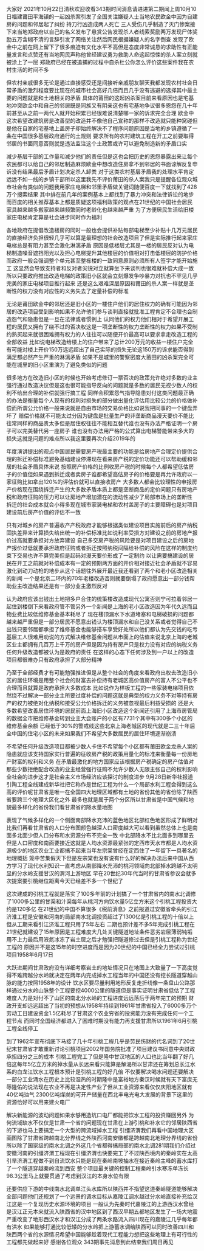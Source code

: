 大家好 2021年10月22日清秋欢迎收看343期时间消息请进进第二期闻上周10月10日福建莆田平海镇的一起凶杀案引发了全国关注嫌疑人士当地农民欧金中因为自建房的问题和邻居起了纠纷
持刀行凶造成两人死亡 三人受伤几乎制造了灭门惨案接下来当地郑政府以自己的名义发布了悬赏公告发现杀人者线索奖励两万发现尸体奖励五万含糊不清的言辞引发了网络关注然后网民根据嫌疑人的名字倒查
发现了欧金中之前在网上留下了很多痕迹有文化水平不高但是态度非常诚恳的求助性有正能量发言和点赞还有当地网民声称他曾经建议勇为救助人命这起惊悚的杀人案立刻就被涂上了一层
郑政府已经在被追捕的过程中自杀杜公你怎么评价这些案件我在农村生活的时间不多

但农村亲戚很多无论是通过直接感受还是间接听亲戚朋友聊天我都发现农村社会日常矛盾的激烈程度要比现在的城市社会高好几倍而且几乎没有逃避的选择其中最主要的问题就是和土地相关的矛盾
具体的莆田的这起凶杀案目前来看原因也是宅基地冲突欧金中和自己的邻居既是同族又有阴亲这也有宅基地争议很多恩怨在几十年前甚至从之前一两代人就开始积累已经很难说清楚哪一家的诉求完全合理
欧金中这次希望改建筑房是改善型的改造并不像他自己宣称的那样不改造就只能种窝碰但是他在自家的宅基地上盖房子却始终解决不了程序问题原因是当地的乡镇遵循了一条在中国很多基层政府通行的土规则
要求所有的农村建筑工程在开工之前要取得邻居的书面同意否则就是违法监注这个土政策或许可以避免制造新的矛盾口实

减少基层干部的工作量和减少他们的责任但是这也会把历史的恩怨暴露出来让每个农民都可以给自己的邻居制造麻烦欧金中想改造住房拿不到邻居的书面谅解反复申诉没有结果最后矛盾计划决定杀人卸粪
对于这类农村基层矛盾我的处理水平肯定远远不如一线的乡镇干部所以这里我先不评价莆田的杀人案我只是提醒各位观众城市社会有类似的问题我用家庄电梯和邻里矛盾做关键词随便百度一下就找到了428万个搜索结果
其中排在前几年的案例基本上都找到了暴力冲突和法律诉讼的地步而百度的相关推荐基本上都是质疑这项福利政策的观点在21世纪的中国社会居民家具越来越多搬家越来越频繁同时老龄化也越来越严重
为了方便居民生活给旧楼家庄电梯肯定算是社会进步同时作为福利

各地政府在提倡改造楼房的同时一般也会提供补贴每部电梯至少补贴十几万元居民的直接经济负担很轻几乎可以算是最理想的社会改造项目了但是实际推行起来家庄电梯总是有阻力甚至会激化淋漓矛盾
原因是低楼层尤其是一楼的居民反对认为电梯制造噪音遮挡阳光以及担心电梯提升其他楼层的价值相对打击低楼层的防护价格而政府一般会强调整个单元甚至整栋楼的一致同意原则必须所有人签字才能开始施工
这显然会导致支持者和反对者尖锐对立就算坐下来谈判也很难就补偿大成一致所以只要政府推出改造电梯的政策旧小区就会立刻爆发争吵暴力对抗也不罕见几乎完美的家庄电梯项目推行起来
还是这么艰难深层原因和莆田的杀人案一样就是垄断性的权力没有对应性的义务失去了定量补偿的标准

无论是莆田欧金中的邻居还是旧小区的一楼住户他们的居住权力的确有可能因为邻居的改造项目受到影响如果不允许他们参与谈判直接就批准工程肯定不合理也会制造怨气和隐患但是一旦在法律或者惯例上
认同他们的权力他们相对于希望开展工程的居民又拥有了绕不过的否决权这是一项垄断性的权力垄断性的权力如果不受制约熟买起来就很困难拥有权力的人往往可以随便开价最高可以要求拿走改造工程的全部收益
比如说电梯改造给楼上的住户带来了总计200万元的收益一楼住户完全有可能对楼上开价150万远远超出了自己实际的损失无论这150万的诉求能否得到满足都必然产生严重的淋漓矛盾
如果不是城里的警察密度大莆田的凶杀案完全可能在城里的旧小区重演为了避免类似的问题

很多地方在改造旧小区的时候也开始考虑修订一票否决的政策允许绝对多数的业主强行通过改造决议但是这也很可能指导反向的问题就是多数的居民无视少数人的权利不给出合理的补偿就强行搞工程
同样会积累怨气指导隐患对付这类问题最正确的办法是衡量每个人现有的权利对损失的部分做出量化评估用比较公允的价格做补偿而所谓公允价格一般来说就是自由市场的交易价格比如说我把同事的一个键盘弄坏了
赔偿价格就不可能太过分因为键盘是批量生产的非垄断商品漫天要价不能比往常同样的商品贵太多但是居住权往往不能相互替代谁也没有办法严格证明一个房子可以完美替代另一座房子
谁也没有办法用严格的公式算出电梯警能带来多大的损失这就是问题的难点所以我这里要再次介绍2019年的

年度演讲提出的观点中国居民需要房产税最主要的功能是给房地产合理定价提供合理的拆迁补偿标准避免基础建设停滞现在看来房产税的定价功能还可以帮助缓和邻居的社会矛盾具体来说
按照房产价格的比例收房产税的时候每个人都希望低估房子的价值但如果遇到拆迁或者卖房子谁都希望高估房子的价格要是再允许政府以一家征购比如拿出120%的评估价就可以直接收房产
大多数人都会比较理性的申报房产价格现在围绕拆迁产生的大多数矛盾本质上都是垄断商品的定价问题只有房地产税和政府征购的压力可以让房地产增加潜在的流动性减少了局部市场上的垄断性
拆迁的社会成本就会小得多现在城市家装电梯和农村盖房子的主要障碍也是对项目建设前后房产价值的评估不一致

只有对城乡的房产普遍收产产税政府才能够根据类似建设项目实施前后的房产纳税固执差异来计算损失给出统一的补偿标准比如说利率受损方对建设之前的房地产报价过高就要承担对方放弃建设
自己多交房产税的风险要是对项目建设之后的房地产报价过低就要承担政府征购或者拆迁按照纳税间隔给补偿的风险在这样的制度约束下交易也许不算完美但是起码对漫天要价形成了一定制约
以让需要搞建设的居民在开工之前就对补偿成本有一定的预期两方面的开价相对接近社会矛盾就不容易激化到动刀动枪的地步从这个话题往外展开最近我还看到了两个和老小区改造相关的新闻
一个是北京二环内的70年老楼改造否则就要倒塌了政府愿意出一部分钱帮助业主改造结果还是有一部分业主激烈反对

认为政府应该出钱出土地把多户合住的统策楼改造成现代公寓否则宁可拉着邻居一起住到楼倒下来看政府管不管另外一个新闻是上海的老小区改造因为年代久远而且物业费比较低维修基金基本耗尽了
现在楼顶漏水下水道堵塞和电梯破损的问题都越来越严重但是一部分居民不愿意出钱认为楼顶漏水和自己没关系或者觉得自己不出钱只要邻居都承担了维修基金也能够搭车享受好处所以他们都认为先交钱的吃亏
基层工人很难用劝说的方式解决维修基金问题从市面上的估值来说北京上海的老城区业主都拥有几百万上千万的房产但是因为持有房产只是权力没有对应的纳税义务任何升级改造都被认为是政府的责任
在这样的心态下任何涉及到一户以上的改造项目都很难办只有政府承担了大部分精神

乃至于全部经费才有可能勉强推进但是从整个社会的角度来看政府出权去改造旧小区的居住环境是用整个社会的财富去补偿持有老城区高价值房产的富人不公平也不合理而且就算是政府承担大多数成本
比如说作为样板工程的一些家装电梯项目依然绕不过解决一部分业主所要过度补偿的问题这就是典型的权力义务不对等持有房产的权力被绝对化纳税和接受公允价格拆迁的义务被忽视最后利益受损的
还是大多数希望改善居住环境的居民前面上海旧小区改造这个新闻还引用了上海市房管局的数据全市把维修基金转到业主大会账户的小区有7731个其中有300多个小区的维修基金余额
已经低于30%的警戒线这些北京上海老城区的现代就是二三十年后全中国的住宅小区的未来如果我们不希望大多数居民的居住环境逐渐崩溃

不希望任何升级改造项目都被少数人卡住不希望每个小区都有莆田欧金龙杀人案的隐患就应该支持国家实行普遍的征收房产税的政策用量化的标准来衡量每一份房地产财富的权利和义务
在矛盾最激化的地方国家应该根据房产税确定的房产估值对那些少数拒绝配合改造的业主经营强行征购不允许少数人无限主张自己的权利影响全社会的进步这才是社会主义市场经济应该探讨的制度进步
9月28日新华社报道引陶工程全线建成新华社把它称作是世纪工程为什么一个局部水利工程会得到这么高的评价呢甘肃省是唯一在全国四大地理区域都有土地的省份其他的省份除了陕西省要跨三个地理大区化之外
最多也就是属于两个分区所以甘肃省是中国气候和地貌最多样化的省份我们看甘肃省的降水量地图

表现了气候多样化的一个侧面南部降水充沛的蓝色地区北部红色地区形成了鲜明对比我们再看甘肃省的人口分布图颜色越深人口密度越大可以看到虽然总体上也是南面多北面少但人口分布和水资源分布不完全一致
中北部降水不比北面多到哪里去但是人口密度和南面要接近这就是人均水资源最紧张的定西市天水市都是人均水资源极少的地区农业工业都搞不起来当年左宗棠曾经在定西住了一年留下一具著名的地理概括
笼中苦集假天下但是左宗棠也没有说有什么好的解决办法后来中国从西方学习了现代水利知识一直考虑从南部降水充沛的桃河领域向北部掉水跨越不太明显的分水岭支援甘汉的渭河上游地区
早在20世纪30年代当时的甘肃省参议会就多次提案要引桃继位距离今天已经差不多一个世纪了

这次建成的引桃工程就是落实了100多年前的计划搞了一个甘肃省内的南水北调修了1000多公里的甘渠和汁渠每年从桃河方向饮水量5亿立方米这个引桃工程投资大约是120多亿
在21世纪的中国不算很多《税前消息》之前报道过安徽省牵头的引江济淮工程是安徽和河南的局部南水北调投资超过了1300亿是引桃工程的十倍以上但从工期来看引江济淮工程只用了5年左右
二期也预计差不多5年完成引桃工程在21世纪就建设了15年原因是工程难度大几处关键隧道地址条件恶劣岩层薄弱钝垢用不上力最后用液氮冰冻了岩土层之后才勉强把隧道修过去但是引桃工程称为世纪工程的
原因并不是这15年的时空进度而是因为20世纪的中国已经全力尝试过引桃项目1958年6月17日

大跃进期间甘肃政府没有详细考察岩土的地址情况只在地图上大致量了一下高度觉得不难跨越分水岭就决定在两年内完成掉水工程当年的中国还没有挖长隧道穿越山脉的能力按照1958年的设计
饮水区要尽量利用地形反复走折线像一条盘山公路那样通过分水岭山脉整个工程要挖4000公里的隧道但是事实证明甘肃省低估了工程难度人力是对付不了山区的南北分水岭的工程进度远远落后于两年完工的预期
财政开支却远远超出了当初的预想从1958年持续到1961年甘肃省投入了6000多万个劳动工日建设资金1.5亿耗尽了甘肃这个农业穷省的投资能力没有完成任何一个工程节点
而同时全国经济都进入了困难时期没有能力再支援甘肃所以1961年6月引桃工程全线停工

到了1962年宣布彻底下马接了几十年引桃工程几乎是劳民伤财的代名词到了20世纪末甘肃省才敢重新讨论引桃项目2002年国务院批准了项目建议书同意中央财政承担四分之三的成本
引桃工程完工了但是隆中甘汉地区的人口也比当年翻了好几倍这每年5亿立方米的掉水量从长远来看只能算是解渴所以甘肃还在筹划总长江水系的白龙江饮水工程根本预计是引桃工程的好几倍
不仅要解决喝水问题还要解决一部分工业涌水在历史上比较湿热的时期隆中是富裕地方秦汉时候就有天下富庶无辱隆佑的说法现在农业不再是决定性产业了但从工业资源来看仅仅庆阳地区就有40亿吨油气
2300亿吨煤炭的可开产储量在西北丰电光电大发展的背景下这里的资源恰好可以用来建火电厂

解决新能源的波动问题如果水够用造坑口电厂都能把饮水工程的投资赚回另外 为何流域缺水不仅仅是甘肃一个省的问题现在甘肃在上游引桃和补水它的邻居陕西省的下游也马上要搞定一个大型的跨流域掉水工程
引缰济渭我们再看中国地理大区画图除了甘肃省跨越南北分界线之外陕西河南安徽都是跨越南北地理分界线的省份所以除了国家级的南水北调之外这几个省都得搞局部的南水北调281期我们介绍过
安徽河南的引缰济渭工程现在引缰济渭也快要完工了不过陕西境内的秦岭实在太高引旱济渭工程做不到自流饮水只能是现在秦岭南坡抽水在接近秦岭主峰的蓄水库打了一个隧道穿越秦岭流到西安
整个项目最关键的控制工程秦岭引水寒冻单冻长98.3公里马上就要贯通了考虑到汉江的本身水位有限

还要供应下游的中线南水北调单江头水库所以陕西并不指望这道秦岭隧道能够解决全部问题他们还规划了一个远景的调水目标从嘉陵江调水越过分水岭直接补充给汉江这是一个复现历史水源环境的项目
一般认为先秦时代嘉陵江的上游西汉水曾经是汉江正元本来就流入陕西省的汉中地区到了西汉早期五都地区发生了一场大地震严重改变了地形西汉水才和汉江分成了两条水路流入四川现在的嘉陵江几乎每年都有洪水
如果能够打通比较低矮的分水岭把上游蓄水调给陕西可以同时改善四川和陕西两个省的水源情况希望中国能够趁着现代工程能力想把这些地理上有可行性的工程都先做起来好 感谢各位观众
343期事先消息到此结束我们周日再见